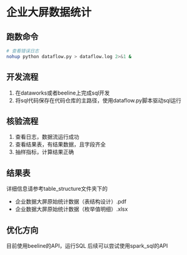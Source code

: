 # 企业大屏数据统计

## 跑数命令
```bash
# 查看错误日志
nohup python dataflow.py > dataflow.log 2>&1 &
```

## 开发流程
1. 在dataworks或者beeline上完成sql开发
2. 将sql代码保存在代码仓库的主路径，使用dataflow.py脚本驱动sql运行

## 核验流程
1. 查看日志，数据流运行成功
2. 查看结果表，有结果数据，且字段齐全
3. 抽样指标，计算结果正确

## 结果表
详细信息请参考table_structure文件夹下的

- 企业数据大屏原始统计数据（表结构设计）.pdf
- 企业数据大屏原始统计数据（枚举值明细）.xlsx

## 优化方向
目前使用beeline的API，运行SQL
后续可以尝试使用spark_sql的API
